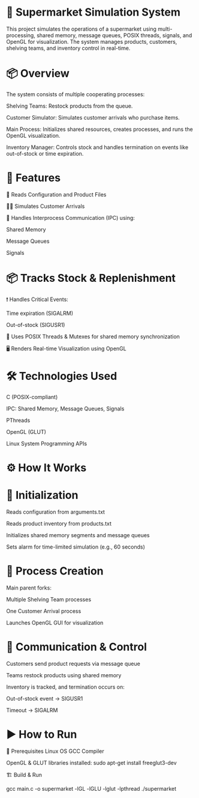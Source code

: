 # 🛒 Supermarket Simulation System
This project simulates the operations of a supermarket using multi-processing, shared memory, message queues, POSIX threads, signals, and OpenGL for visualization. The system manages products, customers, shelving teams, and inventory control in real-time.

# 📦 Overview
The system consists of multiple cooperating processes:

Shelving Teams: Restock products from the queue.

Customer Simulator: Simulates customer arrivals who purchase items.

Main Process: Initializes shared resources, creates processes, and runs the OpenGL visualization.

Inventory Manager: Controls stock and handles termination on events like out-of-stock or time expiration.

# 🧠 Features
🧾 Reads Configuration and Product Files

🧍‍♂️ Simulates Customer Arrivals

🔁 Handles Interprocess Communication (IPC) using:

Shared Memory

Message Queues

Signals

# 📦 Tracks Stock & Replenishment

❗ Handles Critical Events:

Time expiration (SIGALRM)

Out-of-stock (SIGUSR1)

🧵 Uses POSIX Threads & Mutexes for shared memory synchronization

🖥️ Renders Real-time Visualization using OpenGL

# 🛠️ Technologies Used
C (POSIX-compliant)

IPC: Shared Memory, Message Queues, Signals

PThreads

OpenGL (GLUT)

Linux System Programming APIs

# ⚙️ How It Works
# 🧾 Initialization
Reads configuration from arguments.txt

Reads product inventory from products.txt

Initializes shared memory segments and message queues

Sets alarm for time-limited simulation (e.g., 60 seconds)

# 👷 Process Creation
Main parent forks:

Multiple Shelving Team processes

One Customer Arrival process

Launches OpenGL GUI for visualization

# 🔁 Communication & Control
Customers send product requests via message queue

Teams restock products using shared memory

Inventory is tracked, and termination occurs on:

Out-of-stock event → SIGUSR1

Timeout → SIGALRM

# ▶️ How to Run
🧰 Prerequisites
Linux OS
GCC Compiler

OpenGL & GLUT libraries installed:
sudo apt-get install freeglut3-dev

🏗️ Build & Run

gcc main.c -o supermarket -lGL -lGLU -lglut -lpthread
./supermarket

